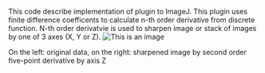 This code describe implementation of plugin to ImageJ. This plugin uses finite difference coefficents to calculate n-th order derivative from discrete function. N-th order derivatvie is used to sharpen image or stack of images by one of 3 axes (X, Y or Z).
![This is an image](https://i.ibb.co/fxMKsr4/Screenshot-2.png)

On the left: original data, on the right: sharpened image by second order five-point derivative by axis Z
